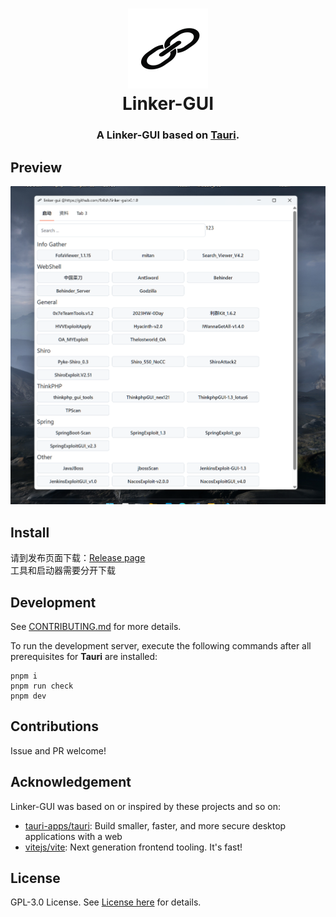 <h1 align="center">
  <img src="./src-tauri/icons/icon.png" alt="Clash" width="128" />
  <br>
  Linker-GUI
  <br>
</h1>

<h3 align="center">
A Linker-GUI based on <a href="https://github.com/tauri-apps/tauri">Tauri</a>.
</h3>

## Preview
![预览](./linker-usage.png)
## Install

请到发布页面下载：[Release page](https://github.com/fb0sh/linker-gui/releases)<br>
工具和启动器需要分开下载









## Development

See [CONTRIBUTING.md](./CONTRIBUTING.md) for more details.

To run the development server, execute the following commands after all prerequisites for **Tauri** are installed:

```shell
pnpm i
pnpm run check
pnpm dev
```

## Contributions

Issue and PR welcome!

## Acknowledgement

Linker-GUI was based on or inspired by these projects and so on:

- [tauri-apps/tauri](https://github.com/tauri-apps/tauri): Build smaller, faster, and more secure desktop applications with a web
- [vitejs/vite](https://github.com/vitejs/vite): Next generation frontend tooling. It's fast!

## License

GPL-3.0 License. See [License here](./LICENSE) for details.
